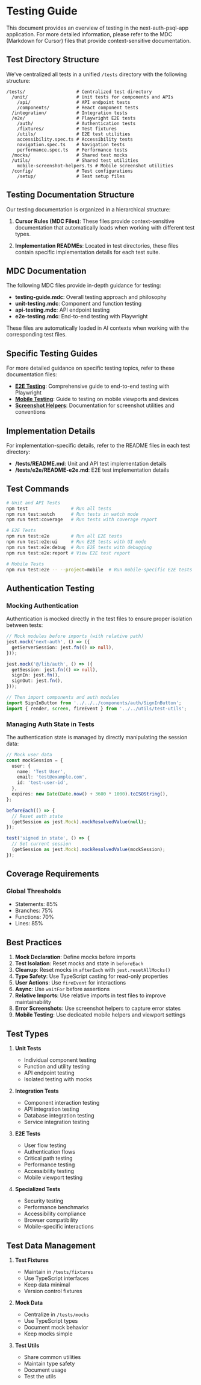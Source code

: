 # Testing Guide

This document provides an overview of testing in the next-auth-psql-app application. For more detailed information, please refer to the MDC (Markdown for Cursor) files that provide context-sensitive documentation.

## Test Directory Structure

We've centralized all tests in a unified `/tests` directory with the following structure:

```
/tests/                   # Centralized test directory
  /unit/                  # Unit tests for components and APIs
    /api/                 # API endpoint tests
    /components/          # React component tests
  /integration/           # Integration tests
  /e2e/                   # Playwright E2E tests
    /auth/                # Authentication tests
    /fixtures/            # Test fixtures
    /utils/               # E2E test utilities
    accessibility.spec.ts # Accessibility tests
    navigation.spec.ts    # Navigation tests
    performance.spec.ts   # Performance tests
  /mocks/                 # Shared test mocks
  /utils/                 # Shared test utilities
    mobile-screenshot-helpers.ts # Mobile screenshot utilities
  /config/                # Test configurations
    /setup/               # Test setup files
```

## Testing Documentation Structure

Our testing documentation is organized in a hierarchical structure:

1. **Cursor Rules (MDC Files)**: These files provide context-sensitive documentation that automatically loads when working with different test types.

2. **Implementation READMEs**: Located in test directories, these files contain specific implementation details for each test suite.

## MDC Documentation

The following MDC files provide in-depth guidance for testing:

- **testing-guide.mdc**: Overall testing approach and philosophy
- **unit-testing.mdc**: Component and function testing
- **api-testing.mdc**: API endpoint testing
- **e2e-testing.mdc**: End-to-end testing with Playwright

These files are automatically loaded in AI contexts when working with the corresponding test files.

## Specific Testing Guides

For more detailed guidance on specific testing topics, refer to these documentation files:

- **[E2E Testing](./e2e-testing.md)**: Comprehensive guide to end-to-end testing with Playwright
- **[Mobile Testing](./mobile-testing.md)**: Guide to testing on mobile viewports and devices
- **[Screenshot Helpers](./screenshot-helpers.md)**: Documentation for screenshot utilities and conventions

## Implementation Details

For implementation-specific details, refer to the README files in each test directory:

- **/tests/README.md**: Unit and API test implementation details
- **/tests/e2e/README-e2e.md**: E2E test implementation details

## Test Commands

```bash
# Unit and API Tests
npm test                # Run all tests
npm run test:watch      # Run tests in watch mode
npm run test:coverage   # Run tests with coverage report

# E2E Tests
npm run test:e2e        # Run all E2E tests
npm run test:e2e:ui     # Run E2E tests with UI mode
npm run test:e2e:debug  # Run E2E tests with debugging
npm run test:e2e:report # View E2E test report

# Mobile Tests
npm run test:e2e -- --project=mobile  # Run mobile-specific E2E tests
```

## Authentication Testing

### Mocking Authentication

Authentication is mocked directly in the test files to ensure proper isolation between tests:

```typescript
// Mock modules before imports (with relative path)
jest.mock('next-auth', () => ({
  getServerSession: jest.fn(() => null),
}));

jest.mock('@/lib/auth', () => ({
  getSession: jest.fn(() => null),
  signIn: jest.fn(),
  signOut: jest.fn(),
}));

// Then import components and auth modules
import SignInButton from '../../../components/auth/SignInButton';
import { render, screen, fireEvent } from '../../utils/test-utils';
```

### Managing Auth State in Tests

The authentication state is managed by directly manipulating the session data:

```typescript
// Mock user data
const mockSession = {
  user: {
    name: 'Test User',
    email: 'test@example.com',
    id: 'test-user-id',
  },
  expires: new Date(Date.now() + 3600 * 1000).toISOString(),
};

beforeEach(() => {
  // Reset auth state
  (getSession as jest.Mock).mockResolvedValue(null);
});

test('signed in state', () => {
  // Set current session
  (getSession as jest.Mock).mockResolvedValue(mockSession);
});
```

## Coverage Requirements

### Global Thresholds

- Statements: 85%
- Branches: 75%
- Functions: 70%
- Lines: 85%

## Best Practices

1. **Mock Declaration**: Define mocks before imports
2. **Test Isolation**: Reset mocks and state in `beforeEach`
3. **Cleanup**: Reset mocks in `afterEach` with `jest.resetAllMocks()`
4. **Type Safety**: Use TypeScript casting for read-only properties
5. **User Actions**: Use `fireEvent` for interactions
6. **Async**: Use `waitFor` before assertions
7. **Relative Imports**: Use relative imports in test files to improve maintainability
8. **Error Screenshots**: Use screenshot helpers to capture error states
9. **Mobile Testing**: Use dedicated mobile helpers and viewport settings

## Test Types

1. **Unit Tests**

   - Individual component testing
   - Function and utility testing
   - API endpoint testing
   - Isolated testing with mocks

2. **Integration Tests**

   - Component interaction testing
   - API integration testing
   - Database integration testing
   - Service integration testing

3. **E2E Tests**

   - User flow testing
   - Authentication flows
   - Critical path testing
   - Performance testing
   - Accessibility testing
   - Mobile viewport testing

4. **Specialized Tests**
   - Security testing
   - Performance benchmarks
   - Accessibility compliance
   - Browser compatibility
   - Mobile-specific interactions

## Test Data Management

1. **Test Fixtures**

   - Maintain in `/tests/fixtures`
   - Use TypeScript interfaces
   - Keep data minimal
   - Version control fixtures

2. **Mock Data**

   - Centralize in `/tests/mocks`
   - Use TypeScript types
   - Document mock behavior
   - Keep mocks simple

3. **Test Utils**
   - Share common utilities
   - Maintain type safety
   - Document usage
   - Test the utils
